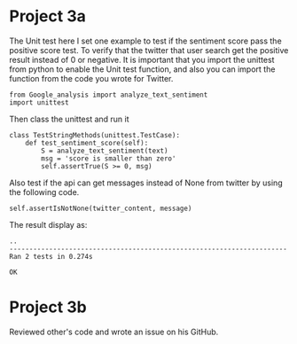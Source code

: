 # Project 3a
The Unit test here I set one example to test if the sentiment score pass the positive score test. To verify that the twitter that user search get the positive result instead of 0 or negative.
It is important that you import the unittest from python to enable the Unit test function, and also you can import the function from the code you wrote for Twitter.
```
from Google_analysis import analyze_text_sentiment
import unittest
```

Then class the unittest and run it

```
class TestStringMethods(unittest.TestCase):
	def test_sentiment_score(self):
	    S = analyze_text_sentiment(text)
	    msg = 'score is smaller than zero'
	    self.assertTrue(S >= 0, msg)
```

Also test if the api can get messages instead of None from twitter by using the following code.
```
self.assertIsNotNone(twitter_content, message)
```

The result display as:
```
..
----------------------------------------------------------------------
Ran 2 tests in 0.274s

OK
```
# Project 3b

Reviewed other's code and wrote an issue on his GitHub.
